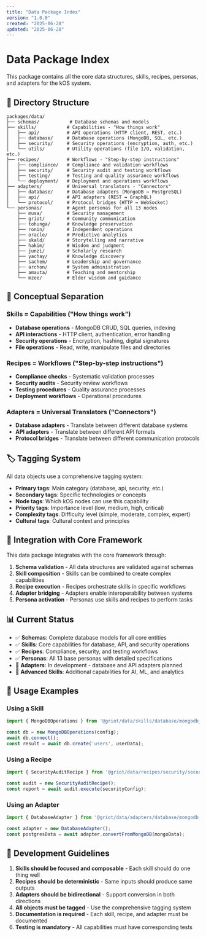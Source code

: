 ```yaml
---
title: "Data Package Index"
version: "1.0.0"
created: "2025-06-28"
updated: "2025-06-28"
---
```


# Data Package Index

This package contains all the core data structures, skills, recipes, personas, and adapters for the kOS system.

## 📁 Directory Structure

```
packages/data/
├── schemas/           # Database schemas and models
├── skills/           # Capabilities - "How things work"
│   ├── api/          # API operations (HTTP client, REST, etc.)
│   ├── database/     # Database operations (MongoDB, SQL, etc.)
│   ├── security/     # Security operations (encryption, auth, etc.)
│   └── utils/        # Utility operations (file I/O, validation, etc.)
├── recipes/          # Workflows - "Step-by-step instructions"
│   ├── compliance/   # Compliance and validation workflows
│   ├── security/     # Security audit and testing workflows
│   ├── testing/      # Testing and quality assurance workflows
│   └── deployment/   # Deployment and operations workflows
├── adapters/         # Universal translators - "Connectors"
│   ├── database/     # Database adapters (MongoDB ↔ PostgreSQL)
│   ├── api/          # API adapters (REST ↔ GraphQL)
│   └── protocol/     # Protocol bridges (HTTP ↔ WebSocket)
└── personas/         # Agent personas for all 13 nodes
    ├── musa/         # Security management
    ├── griot/        # Community communication
    ├── tohunga/      # Knowledge preservation
    ├── ronin/        # Independent operations
    ├── oracle/       # Predictive analytics
    ├── skald/        # Storytelling and narrative
    ├── hakim/        # Wisdom and judgment
    ├── junzi/        # Scholarly research
    ├── yachay/       # Knowledge discovery
    ├── sachem/       # Leadership and governance
    ├── archon/       # System administration
    ├── amauta/       # Teaching and mentorship
    └── mzee/         # Elder wisdom and guidance
```

## 🎯 Conceptual Separation

### **Skills** = Capabilities ("How things work")
- **Database operations** - MongoDB CRUD, SQL queries, indexing
- **API interactions** - HTTP client, authentication, error handling
- **Security operations** - Encryption, hashing, digital signatures
- **File operations** - Read, write, manipulate files and directories

### **Recipes** = Workflows ("Step-by-step instructions")
- **Compliance checks** - Systematic validation processes
- **Security audits** - Security review workflows
- **Testing procedures** - Quality assurance processes
- **Deployment workflows** - Operational procedures

### **Adapters** = Universal Translators ("Connectors")
- **Database adapters** - Translate between different database systems
- **API adapters** - Translate between different API formats
- **Protocol bridges** - Translate between different communication protocols

## 🏷️ Tagging System

All data objects use a comprehensive tagging system:

- **Primary tags**: Main category (database, api, security, etc.)
- **Secondary tags**: Specific technologies or concepts
- **Node tags**: Which kOS nodes can use this capability
- **Priority tags**: Importance level (low, medium, high, critical)
- **Complexity tags**: Difficulty level (simple, moderate, complex, expert)
- **Cultural tags**: Cultural context and principles

## 🔄 Integration with Core Framework

This data package integrates with the core framework through:

1. **Schema validation** - All data structures are validated against schemas
2. **Skill composition** - Skills can be combined to create complex capabilities
3. **Recipe execution** - Recipes orchestrate skills in specific workflows
4. **Adapter bridging** - Adapters enable interoperability between systems
5. **Persona activation** - Personas use skills and recipes to perform tasks

## 📊 Current Status

- ✅ **Schemas**: Complete database models for all core entities
- ✅ **Skills**: Core capabilities for database, API, and security operations
- ✅ **Recipes**: Compliance, security, and testing workflows
- ✅ **Personas**: All 13 base personas with detailed specifications
- 🔄 **Adapters**: In development - database and API adapters planned
- 🔄 **Advanced Skills**: Additional capabilities for AI, ML, and analytics

## 🚀 Usage Examples

### Using a Skill
```typescript
import { MongoDBOperations } from '@griot/data/skills/database/mongodb_operations';

const db = new MongoDBOperations(config);
await db.connect();
const result = await db.create('users', userData);
```

### Using a Recipe
```typescript
import { SecurityAuditRecipe } from '@griot/data/recipes/security/security_audit';

const audit = new SecurityAuditRecipe();
const report = await audit.execute(securityConfig);
```

### Using an Adapter
```typescript
import { DatabaseAdapter } from '@griot/data/adapters/database/mongodb_postgres';

const adapter = new DatabaseAdapter();
const postgresData = await adapter.convertFromMongoDB(mongoData);
```

## 🔧 Development Guidelines

1. **Skills should be focused and composable** - Each skill should do one thing well
2. **Recipes should be deterministic** - Same inputs should produce same outputs
3. **Adapters should be bidirectional** - Support conversion in both directions
4. **All objects must be tagged** - Use the comprehensive tagging system
5. **Documentation is required** - Each skill, recipe, and adapter must be documented
6. **Testing is mandatory** - All capabilities must have corresponding tests 
